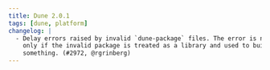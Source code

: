 ```yaml
---
title: Dune 2.0.1
tags: [dune, platform]
changelog: |
  - Delay errors raised by invalid `dune-package` files. The error is now raised
    only if the invalid package is treated as a library and used to build
    something. (#2972, @rgrinberg)
---
```


